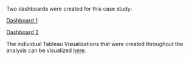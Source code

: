 Two dashboards were created for this case study:

[Dashboard 1](https://public.tableau.com/app/profile/paulina.remis/viz/CyclisticDashboard_16911027660430/Dashboard1?publish=yes)

[Dashboard 2](https://public.tableau.com/app/profile/paulina.remis/viz/CyclisticDashboard_16911027660430/Dashboard2?publish=yes)

The individual Tableau Visualizations that were created throughout the analysis can be visualized [here]().
